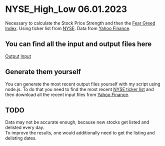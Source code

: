 # NYSE_High_Low 06.01.2023
Necessary to calculate the Stock Price Strength and then the [Fear Greed Index](https://edition.cnn.com/markets/fear-and-greed).
Using ticker list from [NYSE](https://www.nyse.com). 
Data from [Yahoo Finance](https://de.finance.yahoo.com/). 

## You can find all the input and output files here
[Output](https://drive.google.com/file/d/1nYlbxI4jUbKOt31_zidF_Da4OO9BFRHs/view?usp=share_link)
[Input](https://drive.google.com/file/d/1LK37ZgEvhfNHhC_n8kK48IM5eXUQ2AdM/view?usp=sharing)

## Generate them yourself
You can generate the most recent output files yourself with my script using node.js.
To do that you need to find the most recent [NYSE ticker list](https://www.nyse.com/listings_directory/stock) and then download all the recent input files from [Yahoo Finance](https://de.finance.yahoo.com/).

## TODO
Data may not be accurate enough, because new stocks get listed and delisted every day.  
To improve the results, one would additionally need to get the listing and delisting dates.   
